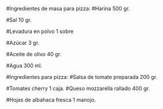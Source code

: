 #Ingredientes de masa para pizza:
#Harina 500 gr.

#Sal 10 gr.

#Levadura en polvo 1 sobre

#Azúcar 3 gr.

#Aceite de olivo 40 gr.

#Agua 300 ml.

#Ingredientes para pizza:
#Salsa de tomate preparada 200 gr.

#Tomates cherry 1 caja.
#Queso mozzarella rallado 400 gr.

#Hojas de albahaca fresca 1 manojo.
